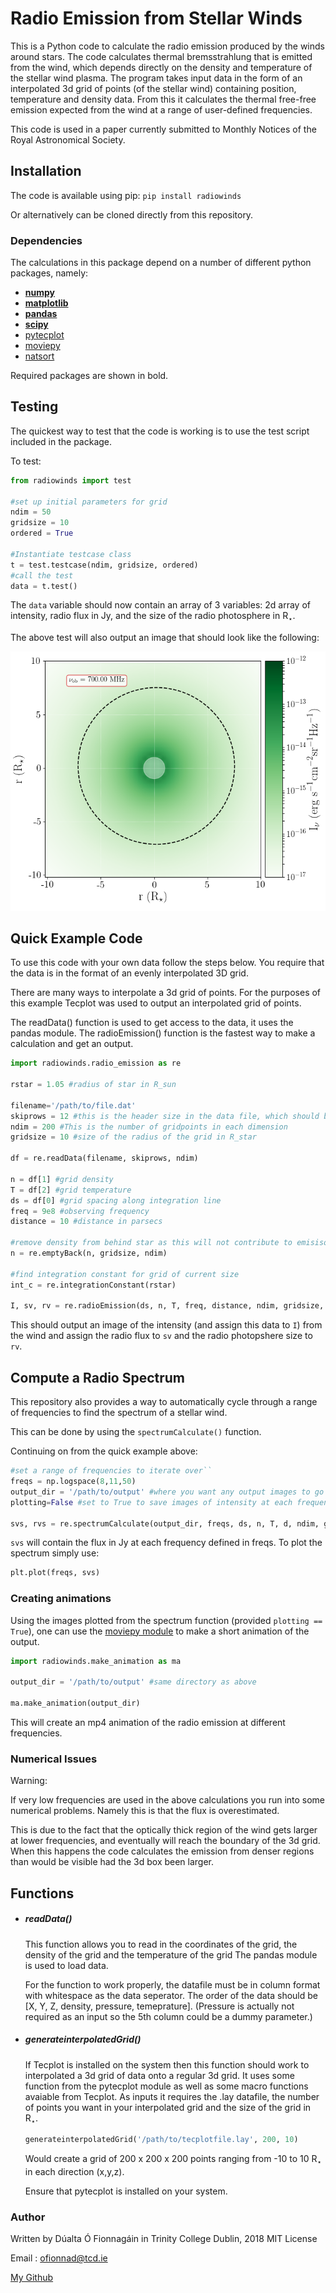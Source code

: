 # Radio Emission from Stellar Winds

This is a Python code to calculate the radio emission produced by the winds around stars. 
The code calculates thermal bremsstrahlung that is emitted from the wind, which depends directly on the density and temperature of the stellar wind plasma. 
The program takes input data in the form of an interpolated 3d grid of points (of the stellar wind) containing position, temperature and density data. 
From this it calculates the thermal free-free emission expected from the wind at a range of user-defined frequencies. 

This code is used in a paper currently submitted to Monthly Notices of the Royal Astronomical Society. 


## Installation
The code is available using pip:
`pip install radiowinds`

Or alternatively can be cloned directly from this repository.

### Dependencies
The calculations in this package depend on a number of different python packages, namely:
* **[numpy](http://www.numpy.org/)** 
* **[matplotlib](https://matplotlib.org/)** 
* **[pandas](https://pandas.pydata.org/)** 
* **[scipy](https://www.scipy.org/)** 
* [pytecplot](https://www.tecplot.com/docs/pytecplot/) 
* [moviepy](https://zulko.github.io/moviepy/install.html)
* [natsort](https://pypi.org/project/natsort/)

Required packages are shown in bold.

## Testing
The quickest way to test that the code is working is to use the test script included in the package.

To test:
```python
from radiowinds import test

#set up initial parameters for grid
ndim = 50
gridsize = 10
ordered = True

#Instantiate testcase class
t = test.testcase(ndim, gridsize, ordered)
#call the test
data = t.test()

```
The `data` variable should now contain an array of 3 variables: 2d array of intensity, radio flux in Jy, and the size of the radio photosphere in R<sub>&#8902;</sub>.

The above test will also output an image that should look like the following:

![Alt text](https://github.com/Dualta93/radiowinds/raw/master/radiowinds/test_ordered.png "Thermal Bremstrahlung from a stellar wind")

## Quick Example Code
To use this code with your own data follow the steps below.
You require that the data is in the format of an evenly interpolated 3D grid.

There are many ways to interpolate a 3d grid of points.
For the purposes of this example Tecplot was used to output an interpolated grid of points. 

The readData() function is used to get access to the data, it uses the pandas module. The radioEmission() function is the fastest way to make a calculation and get an output.
```python
import radiowinds.radio_emission as re

rstar = 1.05 #radius of star in R_sun

filename='/path/to/file.dat'
skiprows = 12 #this is the header size in the data file, which should be changed for users needs
ndim = 200 #This is the number of gridpoints in each dimension
gridsize = 10 #size of the radius of the grid in R_star

df = re.readData(filename, skiprows, ndim)

n = df[1] #grid density
T = df[2] #grid temperature
ds = df[0] #grid spacing along integration line
freq = 9e8 #observing frequency
distance = 10 #distance in parsecs

#remove density from behind star as this will not contribute to emisison
n = re.emptyBack(n, gridsize, ndim)

#find integration constant for grid of current size
int_c = re.integrationConstant(rstar)

I, sv, rv = re.radioEmission(ds, n, T, freq, distance, ndim, gridsize, int_c)
```
This should output an image of the intensity (and assign this data to `I`) from the wind and assign the radio flux to `sv` and the radio photopshere size to `rv`.

## Compute a Radio Spectrum
This repository also provides a way to automatically cycle through a range of frequencies to find the spectrum of a stellar wind.

This can be done by using the `spectrumCalculate()` function.

Continuing on from the quick example above:

```python
#set a range of frequencies to iterate over``
freqs = np.logspace(8,11,50)
output_dir = '/path/to/output' #where you want any output images to go
plotting=False #set to True to save images of intensity at each frequency to output_dir

svs, rvs = re.spectrumCalculate(output_dir, freqs, ds, n, T, d, ndim, gridsize, int_c, plotting=plotting)

```
`svs` will contain the flux in Jy at each frequency defined in freqs. To plot the spectrum simply use:
```python
plt.plot(freqs, svs)
```

### Creating animations
Using the images plotted from the spectrum function (provided `plotting == True`), one can use the [moviepy module](https://zulko.github.io/moviepy/) to make a short animation of the output.

```python
import radiowinds.make_animation as ma 

output_dir = '/path/to/output' #same directory as above

ma.make_animation(output_dir)
```
This will create an mp4 animation of the radio emission at different frequencies.

### Numerical Issues
Warning: 

If very low frequencies are used in the above calculations you run into some numerical problems.
Namely this is that the flux is overestimated. 

This is due to the fact that the optically thick region of the wind gets larger at lower frequencies,
and eventually will reach the boundary of the 3d grid. When this happens the code calculates the emission from denser
regions than would be visible had the 3d box been larger. 


## Functions
* ##### readData()
    This function allows you to read in the coordinates of the grid, the density of the grid and the temperature of the grid
    The pandas module is used to load data. 
    
    For the function to work properly, the datafile must be in column format with whitespace as the data seperator.
    The order of the data should be [X, Y, Z, density, pressure, temeprature]. (Pressure is actually not required as an input so the 5th column could be a dummy parameter.)
    
* ##### generateinterpolatedGrid()
    If Tecplot is installed on the system then this function should work to interpolated a 3d grid of data onto a regular 3d grid.
    It uses some function from the pytecplot module as well as some macro functions avaiable from Tecplot.
    As inputs it requires the .lay datafile, the number of points you want in your interpolated grid and the size of the grid in R<sub>&#8902;</sub>.
    ```python
    generateinterpolatedGrid('/path/to/tecplotfile.lay', 200, 10)
    ```
    Would create a grid of 200 x 200 x 200 points ranging from -10 to 10 R<sub>&#8902;</sub> in each direction (x,y,z).
    
    Ensure that pytecplot is installed on your system.

### Author
Written by D&uacute;alta &Oacute; Fionnag&aacute;in in Trinity College Dublin, 2018
MIT License

Email : ofionnad@tcd.ie

[My Github](https://github.com/Dualta93)
